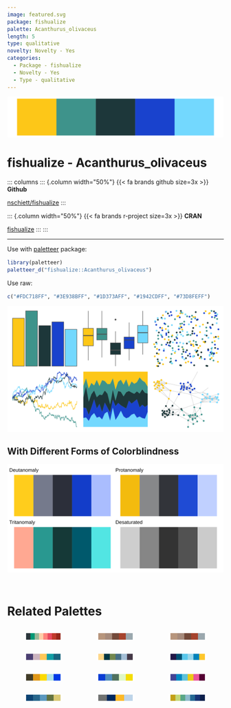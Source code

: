 ```yaml
---
image: featured.svg
package: fishualize
palette: Acanthurus_olivaceus
length: 5
type: qualitative
novelty: Novelty - Yes
categories:
  - Package - fishualize
  - Novelty - Yes
  - Type - qualitative
---
```


![](featured.svg)

# fishualize - Acanthurus_olivaceus 

::: columns
::: {.column width="50%"}
{{< fa brands github size=3x >}}
**Github**

[nschiett/fishualize](https://github.com/nschiett/fishualize)
:::

::: {.column width="50%"}
{{< fa brands r-project size=3x >}}
**CRAN**

[fishualize](https://CRAN.R-project.org/package=fishualize)
:::
:::

<hr> 

Use with [paletteer](https://emilhvitfeldt.github.io/paletteer/) package:

```r
library(paletteer)
paletteer_d("fishualize::Acanthurus_olivaceus")
```

Use raw:

```r
c("#FDC718FF", "#3E938BFF", "#1D373AFF", "#1942CDFF", "#73D8FEFF")
``` 

![](examples.png) <br>

## With Different Forms of Colorblindness

![](colorblind.svg) 

<br>

# Related Palettes

<div class="list" style="display: grid; grid-template-columns: auto auto auto;"> <figure class="figure">
<a href="../../awtools/a_palette/"> <img src="../../awtools/a_palette/featured.svg" style="width: 100%;" class="figure-img"></a>
</figure> <figure class="figure">
<a href="../../ButterflyColors/hamadryas_feronia/"> <img src="../../ButterflyColors/hamadryas_feronia/featured.svg" style="width: 100%;" class="figure-img"></a>
</figure> <figure class="figure">
<a href="../../ButterflyColors/hamadryas_feronia/"> <img src="../../ButterflyColors/hamadryas_feronia/featured.svg" style="width: 100%;" class="figure-img"></a>
</figure> <figure class="figure">
<a href="../../PrettyCols/Relax/"> <img src="../../PrettyCols/Relax/featured.svg" style="width: 100%;" class="figure-img"></a>
</figure> <figure class="figure">
<a href="../../nationalparkcolors/Acadia/"> <img src="../../nationalparkcolors/Acadia/featured.svg" style="width: 100%;" class="figure-img"></a>
</figure> <figure class="figure">
<a href="../../nbapalettes/hornets_believe/"> <img src="../../nbapalettes/hornets_believe/featured.svg" style="width: 100%;" class="figure-img"></a>
</figure> <figure class="figure">
<a href="../../fishualize/Stegastes_partitus/"> <img src="../../fishualize/Stegastes_partitus/featured.svg" style="width: 100%;" class="figure-img"></a>
</figure> <figure class="figure">
<a href="../../fishualize/Pomacanthus_xanthometopon/"> <img src="../../fishualize/Pomacanthus_xanthometopon/featured.svg" style="width: 100%;" class="figure-img"></a>
</figure> <figure class="figure">
<a href="../../beyonce/X18/"> <img src="../../beyonce/X18/featured.svg" style="width: 100%;" class="figure-img"></a>
</figure> <figure class="figure">
<a href="../../vangogh/StarryRhone/"> <img src="../../vangogh/StarryRhone/featured.svg" style="width: 100%;" class="figure-img"></a>
</figure> <figure class="figure">
<a href="../../nbapalettes/grizzlies_00s/"> <img src="../../nbapalettes/grizzlies_00s/featured.svg" style="width: 100%;" class="figure-img"></a>
</figure> <figure class="figure">
<a href="../../MoMAColors/VanGogh/"> <img src="../../MoMAColors/VanGogh/featured.svg" style="width: 100%;" class="figure-img"></a>
</figure> 
</div>
